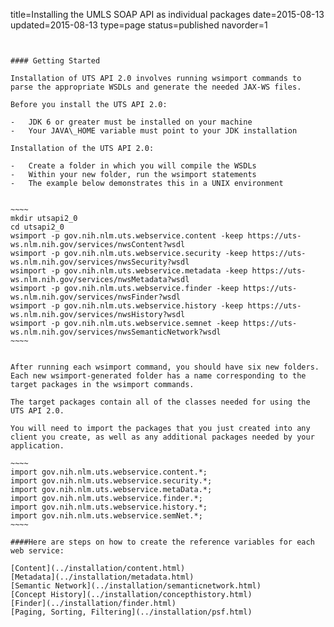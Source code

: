 title=Installing the UMLS SOAP API as individual packages
date=2015-08-13
updated=2015-08-13
type=page
status=published
navorder=1
~~~~~~


#### Getting Started

Installation of UTS API 2.0 involves running wsimport commands to parse the appropriate WSDLs and generate the needed JAX-WS files.

Before you install the UTS API 2.0:

-   JDK 6 or greater must be installed on your machine
-   Your JAVA\_HOME variable must point to your JDK installation

Installation of the UTS API 2.0:

-   Create a folder in which you will compile the WSDLs
-   Within your new folder, run the wsimport statements
-   The example below demonstrates this in a UNIX environment


~~~~
mkdir utsapi2_0
cd utsapi2_0
wsimport -p gov.nih.nlm.uts.webservice.content -keep https://uts-ws.nlm.nih.gov/services/nwsContent?wsdl
wsimport -p gov.nih.nlm.uts.webservice.security -keep https://uts-ws.nlm.nih.gov/services/nwsSecurity?wsdl
wsimport -p gov.nih.nlm.uts.webservice.metadata -keep https://uts-ws.nlm.nih.gov/services/nwsMetadata?wsdl
wsimport -p gov.nih.nlm.uts.webservice.finder -keep https://uts-ws.nlm.nih.gov/services/nwsFinder?wsdl
wsimport -p gov.nih.nlm.uts.webservice.history -keep https://uts-ws.nlm.nih.gov/services/nwsHistory?wsdl
wsimport -p gov.nih.nlm.uts.webservice.semnet -keep https://uts-ws.nlm.nih.gov/services/nwsSemanticNetwork?wsdl
~~~~


After running each wsimport command, you should have six new folders.
Each new wsimport-generated folder has a name corresponding to the target packages in the wsimport commands.

The target packages contain all of the classes needed for using the UTS API 2.0.

You will need to import the packages that you just created into any client you create, as well as any additional packages needed by your application.

~~~~
import gov.nih.nlm.uts.webservice.content.*;
import gov.nih.nlm.uts.webservice.security.*;
import gov.nih.nlm.uts.webservice.metaData.*;
import gov.nih.nlm.uts.webservice.finder.*;
import gov.nih.nlm.uts.webservice.history.*;
import gov.nih.nlm.uts.webservice.semNet.*;
~~~~

####Here are steps on how to create the reference variables for each web service:

[Content](../installation/content.html)
[Metadata](../installation/metadata.html)
[Semantic Network](../installation/semanticnetwork.html)
[Concept History](../installation/concepthistory.html)
[Finder](../installation/finder.html)
[Paging, Sorting, Filtering](../installation/psf.html)
